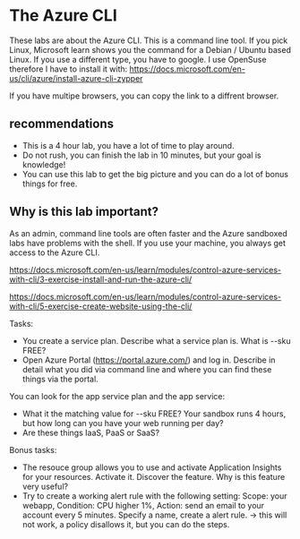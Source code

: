 # The Azure CLI

These labs are about the Azure CLI. This is a command line tool. If you pick Linux, Microsoft learn shows you the command for a Debian / Ubuntu based Linux. If you use a different type, you have to google. 
I use OpenSuse therefore I have to install it with: https://docs.microsoft.com/en-us/cli/azure/install-azure-cli-zypper

If you have multipe browsers, you can copy the link to a diffrent browser.

## recommendations
- This is a 4 hour lab, you have a lot of time to play around.
- Do not rush, you can finish the lab in 10 minutes, but your goal is knowledge!
- You can use this lab to get the big picture and you can do a lot of bonus things for free.


## Why is this lab important?

As an admin, command line tools are often faster and the Azure sandboxed labs have problems with the shell. If you use your machine, you always get access to the Azure CLI.


https://docs.microsoft.com/en-us/learn/modules/control-azure-services-with-cli/3-exercise-install-and-run-the-azure-cli/

https://docs.microsoft.com/en-us/learn/modules/control-azure-services-with-cli/5-exercise-create-website-using-the-cli/

Tasks:
- You create a service plan. Describe what a service plan is. What is --sku FREE?
- Open Azure Portal (https://portal.azure.com/) and log in. Describe in detail what you did via command line and where you can find these things via the portal.

You can look for the app service plan and the app service:
- What it the matching value for --sku FREE? Your sandbox runs 4 hours, but how long can you have your web running per day?
- Are these things IaaS, PaaS or SaaS?

Bonus tasks:
- The resouce group allows you to use and activate Application Insights for your resources. Activate it. Discover the feature. Why is this feature very useful?
- Try to create a working alert rule with the following setting: Scope: your webapp, Condition: CPU higher 1%, Action: send an email to your account every 5 minutes. Specify a name, create a alert rule. -> this will not work, a policy disallows it, but you can do the steps.
